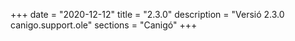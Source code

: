 +++
date        = "2020-12-12"
title       = "2.3.0"
description = "Versió 2.3.0 canigo.support.ole"
sections    = "Canigó"
+++